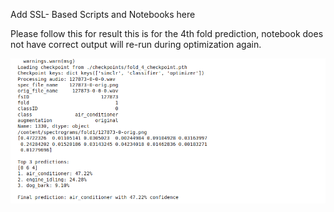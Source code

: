 Add SSL- Based Scripts and Notebooks here



Please follow this for result this is for the 4th fold prediction, notebook does not have correct output will re-run during optimization again.

![Alt text](https://github.com/aryashah2k/QUACLRS-QUasi-supervised-Audio-Classification-by-Learning-Representations-from-Spectrograms/blob/Aman/ssl-methods/Screenshot%20from%202025-04-05%2010-11-35.png)
